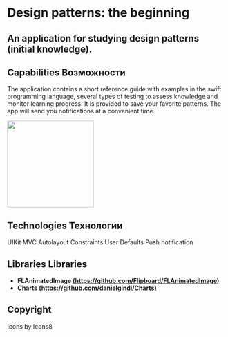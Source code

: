 # Design patterns: the beginning


## An application for studying design patterns (initial knowledge). 


## Capabilities Возможности
The application contains a short reference guide with examples in the swift programming language, several types of testing to assess knowledge and monitor learning progress. It is provided to save your favorite patterns. 
The app will send you notifications at a convenient time.

<p>
 <img style="width: 200px;" src=" https://github.com/NovikovaOlga/Patterns_AppStore/blob/main/images/Simulator%20Screen%20Shot%20-%20iPhone%2014%20Pro%20Max%20-%202023-03-02%20at%2021.38.26.png">
 <p>



## Technologies Технологии
UIKit 
MVC 
Autolayout 
Constraints 
User Defaults 
Push notification

## Libraries Libraries
 - **FLAnimatedImage [(https://github.com/Flipboard/FLAnimatedImage)](https://github.com/Flipboard/FLAnimatedImage)**
 - **Charts [(https://github.com/danielgindi/Charts)](https://github.com/danielgindi/Charts)**

## Сopyright
Icons by Icons8
